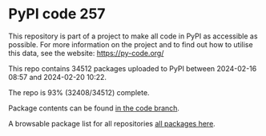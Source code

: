 # PyPI code 257

This repository is part of a project to make all code in PyPI as accessible as possible. For more information 
on the project and to find out how to utilise this data, see the website: https://py-code.org/

This repo contains 34512 packages uploaded to PyPI between 
2024-02-16 08:57 and 2024-02-20 10:22.

The repo is 93% (32408/34512) complete.

Package contents can be found [in the code branch](https://github.com/pypi-data/pypi-mirror-257/tree/code/packages).

A browsable package list for all repositories [all packages here](https://py-code.org/repositories/pypi-mirror-257).


